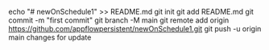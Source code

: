 echo "# newOnSchedule1" >> README.md
git init
git add README.md
git commit -m "first commit"
git branch -M main
git remote add origin https://github.com/appflowpersistent/newOnSchedule1.git
git push -u origin main
changes for update
